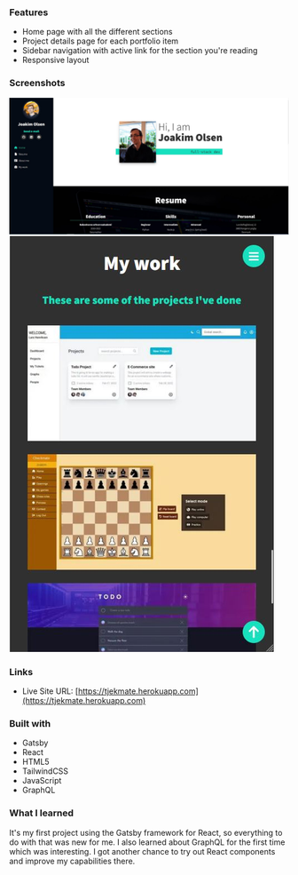### Features

- Home page with all the different sections
- Project details page for each portfolio item
- Sidebar navigation with active link for the section you're reading
- Responsive layout

### Screenshots

![Desktop view of home section](./images/home.JPG)
![Mobile view of work section](./images/mobile-work.JPG)

### Links

- Live Site URL: [https://tjekmate.herokuapp.com](https://tjekmate.herokuapp.com)

### Built with

- Gatsby
- React
- HTML5
- TailwindCSS
- JavaScript
- GraphQL

### What I learned

It's my first project using the Gatsby framework for React, so everything to do with that was new for me. I also learned about GraphQL for the first time which was interesting. I got another chance to try out React components and improve my capabilities there.
